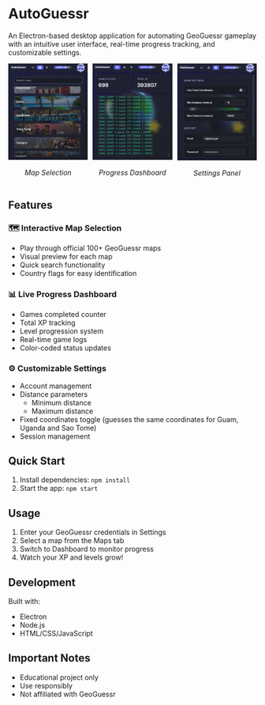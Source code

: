# AutoGuessr

An Electron-based desktop application for automating GeoGuessr gameplay with an intuitive user interface, real-time progress tracking, and customizable settings.

<div align="center" style="display: flex; justify-content: space-between; gap: 10px;">
  <div>
    <img src="./preview/autoguessr_2.png" alt="Map Selection" width="260"/>
    <p><em>Map Selection</em></p>
  </div>
  <div>
    <img src="./preview/autoguessr_1.png" alt="Progress Dashboard" width="260"/>
    <p><em>Progress Dashboard</em></p>
  </div>
  <div>
    <img src="./preview/autoguessr_3.png" alt="Settings Panel" width="260"/>
    <p><em>Settings Panel</em></p>
  </div>
</div>

## Features

### 🗺️ Interactive Map Selection
- Play through official 100+ GeoGuessr maps
- Visual preview for each map
- Quick search functionality
- Country flags for easy identification

### 📊 Live Progress Dashboard
- Games completed counter
- Total XP tracking
- Level progression system
- Real-time game logs
- Color-coded status updates

### ⚙️ Customizable Settings
- Account management
- Distance parameters
  - Minimum distance
  - Maximum distance
- Fixed coordinates toggle (guesses the same coordinates for Guam, Uganda and Sao Tome)
- Session management

## Quick Start

1. Install dependencies: `npm install`
2. Start the app: `npm start`

## Usage

1. Enter your GeoGuessr credentials in Settings
2. Select a map from the Maps tab
3. Switch to Dashboard to monitor progress
4. Watch your XP and levels grow!

## Development

Built with:
- Electron
- Node.js
- HTML/CSS/JavaScript

## Important Notes

- Educational project only
- Use responsibly
- Not affiliated with GeoGuessr

